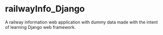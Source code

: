 # railwayInfo_Django
A railway information web application with dummy data made with the intent of learning Django web framework. 
